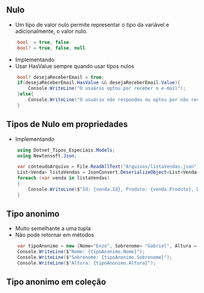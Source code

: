 ## Nulo
* Um tipo de valor nulo permite representar o tipo da variável e adicionalmente, o valor nulo.
```csharp
    bool  = true, false
    bool? = true, false, null
```

* Implementando
* Usar HasValue sempre quando usar tipos nulos

```csharp
    bool? desejaReceberEmail = true;
    if(desejaReceberEmail.HasValue && desejaReceberEmail.Value){
        Console.WriteLine("O usuário optou por receber o e-mail");
    }else{
        Console.WriteLine("O usuário não respondeu ou optou por não receber o e-mail");
    }
```
## Tipos de Nulo em propriedades
* Implementando 
```csharp
    using Dotnet_Tipos_Especiais.Models;
    using Newtonsoft.Json;

    var conteudoArquivo = File.ReadAllText("Arquivos/listaVendas.json");
    List<Venda> listaVendas = JsonConvert.DeserializeObject<List<Venda>>(conteudoArquivo);
    foreach (var venda in listaVendas)
    {
        Console.WriteLine($"Id: {venda.Id}, Produto: {venda.Produto}, Desconto: {(venda.Desconto.HasValue ? venda.Desconto.Value : "")}");
    }
```
## Tipo anonimo
* Muito semelhante a uma tupla
* Não pode retornar em métodos
```csharp
    var tipoAnonimo = new {Nome="Enzo", Sobrenome= "Gabriel", Altura = 1.95};
    Console.WriteLine($"Nome: {tipoAnonimo.Nome}");
    Console.WriteLine($"Sobrenome: {tipoAnonimo.Sobrenome}");
    Console.WriteLine($"Altura: {tipoAnonimo.Altura}");
```
## Tipo anonimo em coleção